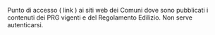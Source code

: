 Punto di accesso ( link ) ai siti web dei Comuni dove sono pubblicati i contenuti dei PRG vigenti e del Regolamento Edilizio. Non serve autenticarsi.

